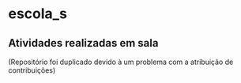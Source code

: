 # escola_s
## Atividades realizadas em sala

(Repositório foi duplicado devido à um problema com a atribuição de contribuições)

